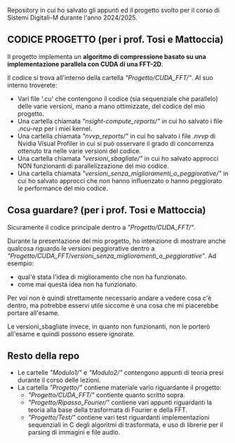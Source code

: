 Repository in cui ho salvato gli appunti ed il progetto svolto per il corso di Sistemi Digitali-M durante l'anno 2024/2025.

## CODICE PROGETTO (per i prof. Tosi e Mattoccia)
Il progetto implementa un **algoritmo di compressione basato su una implementazione parallela con CUDA di una FFT-2D**.

Il codice si trova all'interno della cartella *"Progetto/CUDA_FFT/"*. Al suo interno troverete:
- Vari file '.cu' che contengono il codice (sia sequenziale che parallelo) delle varie versioni, mano a mano ottimizzate, del codice del mio progetto.
- Una cartella chiamata *"nsight-compute_reports/"* in cui ho salvato i file *.ncu-rep* per i miei kernel.
- Una cartella chiamata *"nvvp_reports/"* in cui ho salvato i file *.nvvp* di Nvidia Visual Profiler in cui si può osservare il grado di concorrenza ottenuto tra nelle varie versioni del codice.
- Una cartella chiamata *"versioni_sbagliate/"* in cui ho salvato approcci NON funzionanti di parallelizzazione del mio codice.
- Una cartella chiamata *"versioni_senza_miglioramenti_o_peggiorative/"* in cui ho salvato approcci che non hanno influenzato o hanno peggiorato le performance del mio codice.

## Cosa guardare? (per i prof. Tosi e Mattoccia)
Sicuramente il codice principale dentro a *"Progetto/CUDA_FFT/"*.

Durante la presentazione del mio progetto, ho intenzione di mostrare anche qualcosa riguardo le versioni peggiorative dentro a *"Progetto/CUDA_FFT/versioni_senza_miglioramenti_o_peggiorative"*. Ad esempio:
- qual'è stata l'idea di miglioramento che non ha funzionato.
- come mai questa idea non ha funzionato.
  
Per voi non è quindi strettamente necessario andare a vedere cosa c'è dentro, ma potrebbe esservi utile siccome è una cosa che mi piacerebbe portare all'esame.

Le versioni_sbagliate invece, in quanto non funzionanti, non le porterò all'esame e quindi possono essere ignorate.

## Resto della repo
- Le cartelle *"Modulo1/"* e *"Modulo2/"* contengono appunti di teoria presi durante il corso delle lezioni.
- La cartella *"Progetto/"* contiene materiale vario riguardante il progetto:
  - *"Progetto/CUDA_FFT/"* contiente quanto scritto sopra.
  - *"Progetto/Ripasso_Fourier/"* contiene vari appunti riguardanti la teoria alla base della trasformata di Fourier e della FFT.
  - *"Progetto/Test/"* contiene vari test riguardanti implementazioni sequenziali in C degli algoritmi di trasformata, e uso di librerie per il parsing di immagini e file audio.
 
